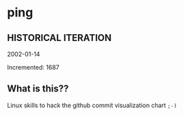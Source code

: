 # ping

## HISTORICAL ITERATION
2002-01-14

Incremented: 1687

## What is this?? 
Linux skills to hack the github commit visualization chart `;-)`
